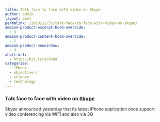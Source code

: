 ```yaml
---
title: Talk face to face with video on Skype
author: admin
layout: post
permalink: /2010/12/31/talk-face-to-face-with-video-on-skype/
amazon-product-excerpt-hook-override:
  - 3
amazon-product-content-hook-override:
  - 2
amazon-product-newwindow:
  - 3
short-url:
  - http://bit.ly/gY48Ua
categories:
  - iPhone
  - objective-c
  - science
  - technology
---
```

### Talk face to face with video on [Skype][1]

Skype announced yesterday that its latest iPhone application does support video conferencing via WIFI and also via 3G

 [1]: http://www.skype.com